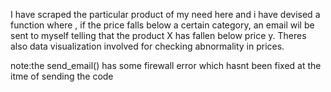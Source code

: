 I have scraped the particular product of my need here and i have devised a function where , if the price falls below a certain category, an email wil be sent to myself telling that the product X has fallen below price y.
Theres also data visualization involved for checking abnormality in prices.

note:the send_email() has some firewall error which hasnt been fixed at the itme of sending the code
